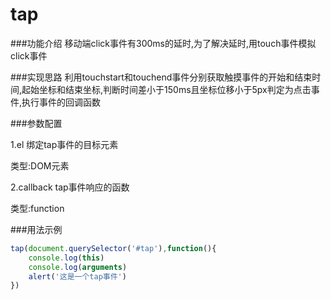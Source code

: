# tap
###功能介绍
 移动端click事件有300ms的延时,为了解决延时,用touch事件模拟click事件

###实现思路
利用touchstart和touchend事件分别获取触摸事件的开始和结束时间,起始坐标和结束坐标,判断时间差小于150ms且坐标位移小于5px判定为点击事件,执行事件的回调函数

###参数配置

1.el 绑定tap事件的目标元素

 类型:DOM元素

 
2.callback tap事件响应的函数

类型:function

###用法示例
```javascript
tap(document.querySelector('#tap'),function(){
    console.log(this)
    console.log(arguments)
    alert('这是一个tap事件')
})
```